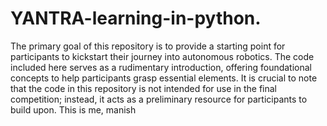 # YANTRA-learning-in-python.
The primary goal of this repository is to provide a starting point for participants to kickstart their journey into autonomous robotics. The code included here serves as a rudimentary introduction, offering foundational concepts to help participants grasp essential elements. It is crucial to note that the code in this repository is not intended for use in the final competition; instead, it acts as a preliminary resource for participants to build upon.
This is me, manish